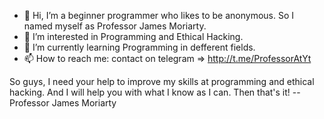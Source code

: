 - 👋 Hi, I’m a beginner programmer who likes to be anonymous. So I named myself as Professor James Moriarty.
- 👀 I’m interested in Programming and Ethical Hacking.
- 🌱 I’m currently learning Programming in defferent fields.
- 📫 How to reach me: contact on telegram => http://t.me/ProfessorAtYt

So guys, I need your help to improve my skills at programming and ethical hacking. And I will help you with what I know as I can.
Then that's it!
        -- Professor James Moriarty
